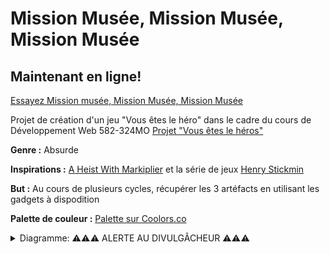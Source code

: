 # Mission Musée, Mission Musée, Mission Musée

## Maintenant en ligne! ##

[Essayez Mission musée, Mission Musée, Mission Musée](https://raphbarniques.github.io/MissionMusee/)

Projet de création d'un jeu "Vous êtes le héro" dans le cadre du cours de Développement Web 582-324MO
[Projet "Vous êtes le héros"](https://smnarnold.com/projets/vous-etes-le-heros)

**Genre :** Absurde

**Inspirations :** [A Heist With Markiplier](https://www.youtube.com/watch?v=9TjfkXmwbTs&ab_channel=Markiplier) et la série de jeux [Henry Stickmin](https://www.innersloth.com/games/the-henry-stickmin-collection/)

**But :** Au cours de plusieurs cycles, récupérer les 3 artéfacts en utilisant les gadgets à dispodition

**Palette de couleur :** [Palette sur Coolors.co](https://coolors.co/3d1751-592155-ef5c5d-363636-fafafa)

<details>
  <summary> Diagramme: ⚠️⚠️⚠️ ALERTE AU DIVULGÂCHEUR ⚠️⚠️⚠️ </summary> 
  
  
![Schema](/images/schema.drawio.png)
  
</details>
